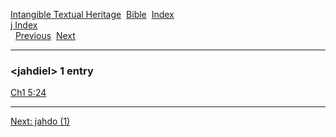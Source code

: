 [Intangible Textual Heritage](../../index)  [Bible](../index) 
[Index](index)   
[j Index](_j_)  
  [Previous](c06049)  [Next](c06051) 

------------------------------------------------------------------------

### &lt;jahdiel&gt; 1 entry

[Ch1 5:24](../kjv/ch1005.htm#024)  

------------------------------------------------------------------------

[Next: jahdo (1)](c06051)
